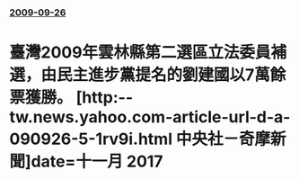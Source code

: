 ### [2009-09-26](/news/2009/09/26/index.md)

##### 
# 臺灣2009年雲林縣第二選區立法委員補選，由民主進步黨提名的劉建國以7萬餘票獲勝。 [http:--tw.news.yahoo.com-article-url-d-a-090926-5-1rv9i.html 中央社－奇摩新聞]date=十一月 2017 



